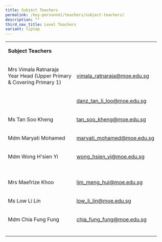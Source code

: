 ```yaml
---
title: Subject Teachers
permalink: /key-personnel/teachers/subject-teachers/
description: ""
third_nav_title: Level Teachers
variant: tiptap
---
```

<table style="minWidth: 50px">
<colgroup>
<col>
<col>
</colgroup>
<tbody>
<tr>
<td rowspan="1" colspan="2">
<p><strong>Subject Teachers</strong>
</p>
</td>
</tr>
<tr>
<td rowspan="1" colspan="1">
<p>Mrs Vimala Ratnaraja
<br>Year Head (Upper Primary
<br>&amp; Covering Primary 1)</p>
</td>
<td rowspan="1" colspan="1">
<p><a href="mailto:vimala_ratnaraja@moe.edu.sg" rel="noopener noreferrer nofollow" target="">vimala_ratnaraja@moe.edu.sg</a>
</p>
</td>
</tr>
<tr>
<td rowspan="1" colspan="1">
<p></p>
</td>
<td rowspan="1" colspan="1">
<p><a href="mailto:danz_tan_li_loo@moe.edu.sg" rel="noopener noreferrer nofollow" target="">danz_tan_li_loo@moe.edu.sg</a>
</p>
<p></p>
</td>
</tr>
<tr>
<td rowspan="1" colspan="1">
<p>Ms Tan Soo Kheng</p>
</td>
<td rowspan="1" colspan="1">
<p><a href="mailto:tan_soo_kheng@moe.edu.sg" rel="noopener noreferrer nofollow" target="">tan_soo_kheng@moe.edu.sg</a>
</p>
</td>
</tr>
<tr>
<td rowspan="1" colspan="1">
<p>Mdm Maryati Mohamed</p>
</td>
<td rowspan="1" colspan="1">
<p><a href="mailto:maryati_mohamed@moe.edu.sg" rel="noopener noreferrer nofollow" target="">maryati_mohamed@moe.edu.sg</a>
</p>
</td>
</tr>
<tr>
<td rowspan="1" colspan="1">
<p>Mdm Wong H'sien Yi</p>
</td>
<td rowspan="1" colspan="1">
<p><a href="mailto:wong_hsien_yi@moe.edu.sg" rel="noopener noreferrer nofollow" target="">wong_hsien_yi@moe.edu.sg</a>
</p>
</td>
</tr>
<tr>
<td rowspan="1" colspan="1">
<p></p>
</td>
<td rowspan="1" colspan="1">
<p></p>
</td>
</tr>
<tr>
<td rowspan="1" colspan="1">
<p>Mrs Maefrize Khoo</p>
</td>
<td rowspan="1" colspan="1">
<p><a href="mailto:lim_meng_hui@moe.edu.sg" rel="noopener noreferrer nofollow" target="">lim_meng_hui@moe.edu.sg</a>
</p>
</td>
</tr>
<tr>
<td rowspan="1" colspan="1">
<p>Ms Low Li Lin</p>
</td>
<td rowspan="1" colspan="1">
<p><a href="mailto:low_li_lin@moe.edu.sg" rel="noopener noreferrer nofollow" target="">low_li_lin@moe.edu.sg</a>
</p>
</td>
</tr>
<tr>
<td rowspan="1" colspan="1">
<p>Mdm Chia Fung Fung</p>
</td>
<td rowspan="1" colspan="1">
<p><a href="mailto:chia_fung_fung@moe.edu.sg" rel="noopener noreferrer nofollow" target="">chia_fung_fung@moe.edu.sg</a>
</p>
</td>
</tr>
<tr>
<td rowspan="1" colspan="1">
<p></p>
</td>
<td rowspan="1" colspan="1">
<p></p>
</td>
</tr>
</tbody>
</table>
<p></p>